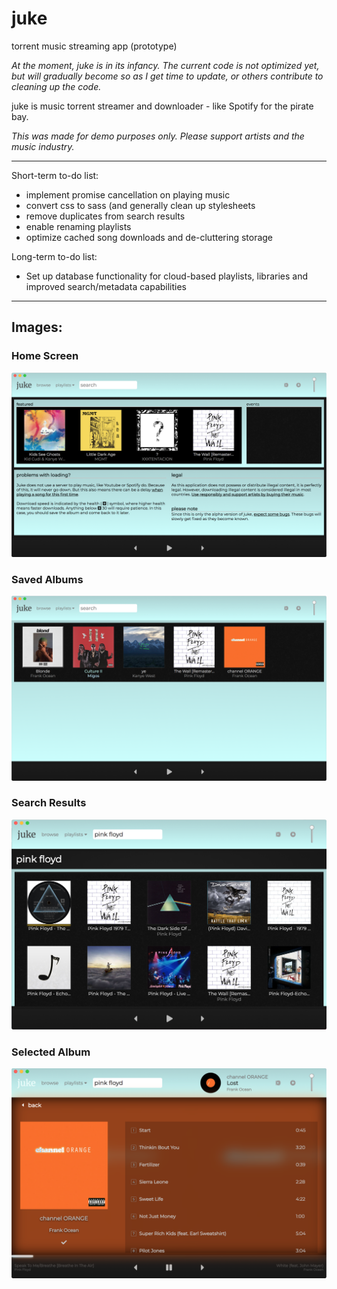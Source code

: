 # juke
torrent music streaming app (prototype)

*At the moment, juke is in its infancy. The current code is not optimized yet, but will gradually become so as I get time to update, or others contribute to cleaning up the code.*

juke is  music torrent streamer and downloader - like Spotify for the pirate bay.

*This was made for demo purposes only. Please support artists and the music industry.*

---

Short-term to-do list:
* implement promise cancellation on playing music
* convert css to sass (and generally clean up stylesheets
* remove duplicates from search results
* enable renaming playlists
* optimize cached song downloads and de-cluttering storage

Long-term to-do list:
* Set up database functionality for cloud-based playlists, libraries and improved search/metadata capabilities

---

## Images:

### Home Screen
![home](img/readme/home.png "juke Home Screen")

### Saved Albums
![saved albums](img/readme/saved-albums.png "juke Saved Albums Page")

### Search Results
![search results](img/readme/search-results.png "juke Search Results Page")

### Selected Album
![selected album](img/readme/selected-album.png "juke Selected Album Page")